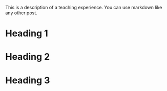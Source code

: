 
This is a description of a teaching experience. You can use markdown like any other post.

Heading 1
======

Heading 2
======

Heading 3
======
